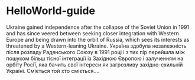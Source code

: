# HelloWorld-guide
Ukraine gained independence after the collapse of the Soviet Union in 1991 and has since veered between seeking closer integration with Western Europe and being drawn into the orbit of Russia, which sees its interests as threatened by a Western-leaning Ukraine.
Україна здобула незалежність після розпаду Радянського Союзу в 1991 році і з тих пір перейшла між пошуком більш тісної інтеграції із Західною Європою і залученням на орбіту Росії, яка бачить свої інтереси як загрозливу західно-схильній Україні.
Сміється той хто сміється....
